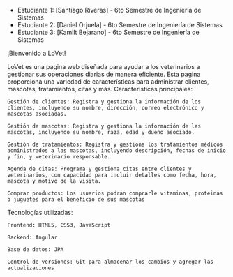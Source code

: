 - Estudiante 1: [Santiago Riveras] - 6to Semestre de Ingeniería de Sistemas
- Estudiante 2: [Daniel Orjuela] - 6to Semestre de Ingeniería de Sistemas
- Estudiante 3: [Kamilt Bejarano] - 6to Semestre de Ingeniería de Sistemas

¡Bienvenido a LoVet!

LoVet es una pagina web diseñada para ayudar a los veterinarios a gestionar sus operaciones diarias de manera eficiente. Esta pagina proporciona una variedad de características para administrar clientes, mascotas, tratamientos, citas y más.
Características principales:

    Gestión de clientes: Registra y gestiona la información de los clientes, incluyendo su nombre, dirección, correo electrónico y mascotas asociadas.

    Gestión de mascotas: Registra y gestiona la información de las mascotas, incluyendo su nombre, raza, edad y dueño asociado.

    Gestión de tratamientos: Registra y gestiona los tratamientos médicos administrados a las mascotas, incluyendo descripción, fechas de inicio y fin, y veterinario responsable.

    Agenda de citas: Programa y gestiona citas entre clientes y veterinarios, con capacidad para incluir detalles como fecha, hora, mascota y motivo de la visita.

    Comprar productos: Los usuarios podran comprarle vitaminas, proteinas o juguetes para el beneficio de sus mascotas

Tecnologías utilizadas:

    Frontend: HTML5, CSS3, JavaScript 

    Backend: Angular
    
    Base de datos: JPA

    Control de versiones: Git para almacenar los cambios y agregar las actualizaciones
